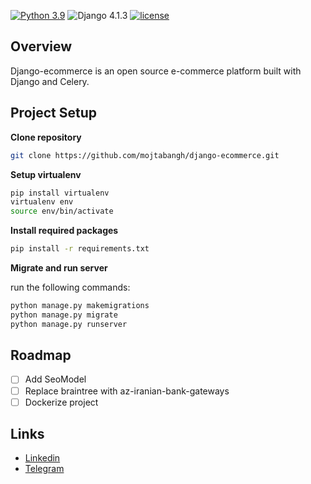 [![Python 3.9](https://img.shields.io/badge/python-3.9-yellow.svg)](https://www.python.org/downloads/release/python-390/)
![Django 4.1.3](https://img.shields.io/badge/Django-4.1.3-green.svg)
[![license](https://img.shields.io/github/license/mojtabangh/django-ecommerce)](https://github.com/mojtabangh/django-ecommerce/blob/master/LICENSE)
## Overview
Django-ecommerce is an open source e-commerce platform built with Django and Celery.

## Project Setup
**Clone repository**
```sh
git clone https://github.com/mojtabangh/django-ecommerce.git
```
**Setup virtualenv**
```sh
pip install virtualenv
virtualenv env
source env/bin/activate
```
**Install required packages**
```sh
pip install -r requirements.txt
```
**Migrate and run server**

run the following commands:
```sh
python manage.py makemigrations
python manage.py migrate
python manage.py runserver
```
<!-- ToDo List -->
## Roadmap

- [ ] Add SeoModel 
- [ ] Replace braintree with  az-iranian-bank-gateways
- [ ] Dockerize project
## Links
- [Linkedin](https://www.linkedin.com/in/mojtabangh/)
- [Telegram](https://t.me/Mojtaba_Naghavi)
